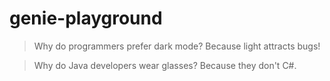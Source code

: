 # genie-playground

> Why do programmers prefer dark mode? Because light attracts bugs!

> Why do Java developers wear glasses? Because they don't C#.

